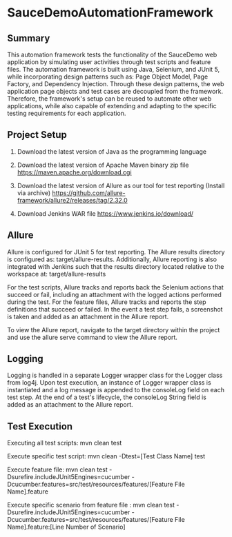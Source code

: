 # SauceDemoAutomationFramework

## Summary
This automation framework tests the functionality of the SauceDemo web application by simulating user activities through test scripts and feature files. The automation framework is built using Java, Selenium, and JUnit 5, while incorporating design patterns such as: Page Object Model, Page Factory, and Dependency Injection. Through these design patterns, the web application page objects and test cases are decoupled from the framework. Therefore, the framework's setup can be reused to automate other web applications, while also capable of extending and adapting to the specific testing requirements for each application.

## Project Setup
1. Download the latest version of Java as the programming language
2. Download the latest version of Apache Maven binary zip file
   https://maven.apache.org/download.cgi
  
4. Download the latest version of Allure as our tool for test reporting (Install via archive)
   https://github.com/allure-framework/allure2/releases/tag/2.32.0

5. Download Jenkins WAR file
   https://www.jenkins.io/download/

## Allure
Allure is configured for JUnit 5 for test reporting. The Allure results directory is configured as: target/allure-results. Additionally, Allure reporting is also integrated with Jenkins such that the results directory located relative to the workspace at: target/allure-results

For the test scripts, Allure tracks and reports back the Selenium actions that succeed or fail, including an attachment with the logged actions performed during the test. For the feature files, Allure tracks and reports the step definitions that succeed or failed. In the event a test step fails, a screenshot is taken and added as an attachment in the Allure report.

To view the Allure report, navigate to the target directory within the project and use the allure serve command to view the Allure report.

## Logging
Logging is handled in a separate Logger wrapper class for the Logger class from log4j. Upon test execution, an instance of Logger wrapper class is instantiated and a log message is appended to the consoleLog field on each test step. At the end of a test's lifecycle, the consoleLog String field is added as an attachment to the Allure report.

## Test Execution
Executing all test scripts: mvn clean test

Execute specific test script: mvn clean -Dtest=[Test Class Name] test

Execute feature file: mvn clean test -Dsurefire.includeJUnit5Engines=cucumber -Dcucumber.features=src/test/resources/features/[Feature File Name].feature

Execute specific scenario from feature file : mvn clean test -Dsurefire.includeJUnit5Engines=cucumber -Dcucumber.features=src/test/resources/features/[Feature File Name].feature:[Line Number of Scenario]


